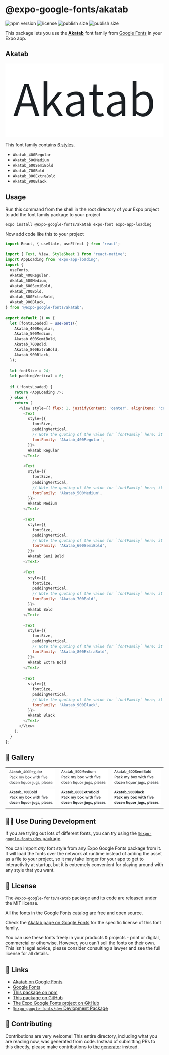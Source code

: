 # @expo-google-fonts/akatab

![npm version](https://flat.badgen.net/npm/v/@expo-google-fonts/akatab)
![license](https://flat.badgen.net/github/license/expo/google-fonts)
![publish size](https://flat.badgen.net/packagephobia/install/@expo-google-fonts/akatab)
![publish size](https://flat.badgen.net/packagephobia/publish/@expo-google-fonts/akatab)

This package lets you use the [**Akatab**](https://fonts.google.com/specimen/Akatab) font family from [Google Fonts](https://fonts.google.com/) in your Expo app.

## Akatab

![Akatab](./font-family.png)

This font family contains [6 styles](#-gallery).

- `Akatab_400Regular`
- `Akatab_500Medium`
- `Akatab_600SemiBold`
- `Akatab_700Bold`
- `Akatab_800ExtraBold`
- `Akatab_900Black`

## Usage

Run this command from the shell in the root directory of your Expo project to add the font family package to your project
```sh
expo install @expo-google-fonts/akatab expo-font expo-app-loading
```

Now add code like this to your project
```js
import React, { useState, useEffect } from 'react';

import { Text, View, StyleSheet } from 'react-native';
import AppLoading from 'expo-app-loading';
import {
  useFonts,
  Akatab_400Regular,
  Akatab_500Medium,
  Akatab_600SemiBold,
  Akatab_700Bold,
  Akatab_800ExtraBold,
  Akatab_900Black,
} from '@expo-google-fonts/akatab';

export default () => {
  let [fontsLoaded] = useFonts({
    Akatab_400Regular,
    Akatab_500Medium,
    Akatab_600SemiBold,
    Akatab_700Bold,
    Akatab_800ExtraBold,
    Akatab_900Black,
  });

  let fontSize = 24;
  let paddingVertical = 6;

  if (!fontsLoaded) {
    return <AppLoading />;
  } else {
    return (
      <View style={{ flex: 1, justifyContent: 'center', alignItems: 'center' }}>
        <Text
          style={{
            fontSize,
            paddingVertical,
            // Note the quoting of the value for `fontFamily` here; it expects a string!
            fontFamily: 'Akatab_400Regular',
          }}>
          Akatab Regular
        </Text>

        <Text
          style={{
            fontSize,
            paddingVertical,
            // Note the quoting of the value for `fontFamily` here; it expects a string!
            fontFamily: 'Akatab_500Medium',
          }}>
          Akatab Medium
        </Text>

        <Text
          style={{
            fontSize,
            paddingVertical,
            // Note the quoting of the value for `fontFamily` here; it expects a string!
            fontFamily: 'Akatab_600SemiBold',
          }}>
          Akatab Semi Bold
        </Text>

        <Text
          style={{
            fontSize,
            paddingVertical,
            // Note the quoting of the value for `fontFamily` here; it expects a string!
            fontFamily: 'Akatab_700Bold',
          }}>
          Akatab Bold
        </Text>

        <Text
          style={{
            fontSize,
            paddingVertical,
            // Note the quoting of the value for `fontFamily` here; it expects a string!
            fontFamily: 'Akatab_800ExtraBold',
          }}>
          Akatab Extra Bold
        </Text>

        <Text
          style={{
            fontSize,
            paddingVertical,
            // Note the quoting of the value for `fontFamily` here; it expects a string!
            fontFamily: 'Akatab_900Black',
          }}>
          Akatab Black
        </Text>
      </View>
    );
  }
};

```

## 🔡 Gallery


||||
|-|-|-|
|![Akatab_400Regular](./Akatab_400Regular.ttf.png)|![Akatab_500Medium](./Akatab_500Medium.ttf.png)|![Akatab_600SemiBold](./Akatab_600SemiBold.ttf.png)||
|![Akatab_700Bold](./Akatab_700Bold.ttf.png)|![Akatab_800ExtraBold](./Akatab_800ExtraBold.ttf.png)|![Akatab_900Black](./Akatab_900Black.ttf.png)||


## 👩‍💻 Use During Development

If you are trying out lots of different fonts, you can try using the [`@expo-google-fonts/dev` package](https://github.com/expo/google-fonts/tree/master/font-packages/dev#readme).

You can import *any* font style from any Expo Google Fonts package from it. It will load the fonts
over the network at runtime instead of adding the asset as a file to your project, so it may take longer
for your app to get to interactivity at startup, but it is extremely convenient
for playing around with any style that you want.

## 📖 License

The `@expo-google-fonts/akatab` package and its code are released under the MIT license.

All the fonts in the Google Fonts catalog are free and open source.

Check the [Akatab page on Google Fonts](https://fonts.google.com/specimen/Akatab) for the specific license of this font family.

You can use these fonts freely in your products & projects - print or digital, commercial or otherwise. However, you can't sell the fonts on their own. This isn't legal advice, please consider consulting a lawyer and see the full license for all details.

## 🔗 Links

- [Akatab on Google Fonts](https://fonts.google.com/specimen/Akatab)
- [Google Fonts](https://fonts.google.com/)
- [This package on npm](https://www.npmjs.com/package/@expo-google-fonts/akatab)
- [This package on GitHub](https://github.com/expo/google-fonts/tree/master/font-packages/akatab)
- [The Expo Google Fonts project on GitHub](https://github.com/expo/google-fonts)
- [`@expo-google-fonts/dev` Devlopment Package](https://github.com/expo/google-fonts/tree/master/font-packages/dev)

## 🤝 Contributing

Contributions are very welcome! This entire directory, including what you are reading now, was generated from code. Instead of submitting PRs to this directly, please make contributions to [the generator](https://github.com/expo/google-fonts/tree/master/packages/generator) instead.
